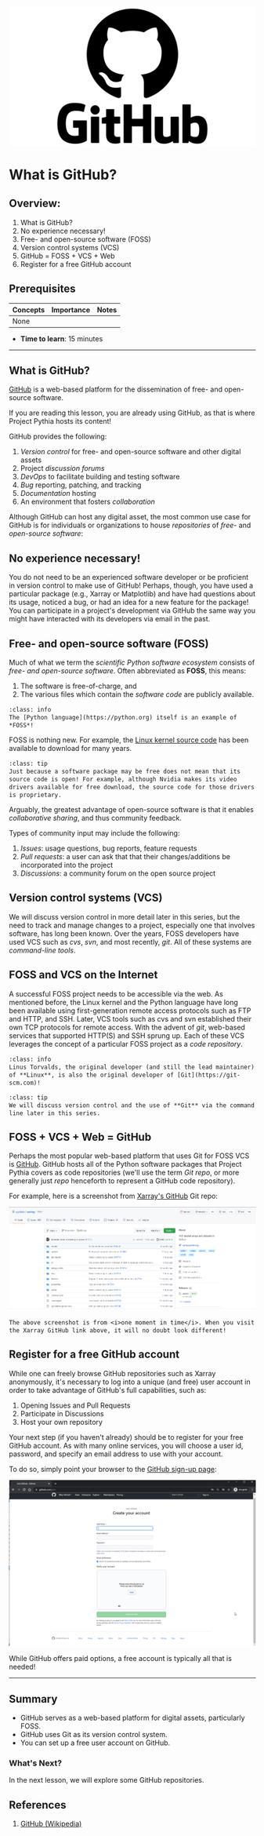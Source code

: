 <img src="../../images/GitHub-logo.png" alt="Github Logo" width="600px">

# What is GitHub?

## Overview:

1.  What is GitHub?
1.  No experience necessary!
1.  Free- and open-source software (FOSS)
1.  Version control systems (VCS)
1.  GitHub = FOSS + VCS + Web
1.  Register for a free GitHub account

## Prerequisites

| Concepts | Importance | Notes |
| -------- | ---------- | ----- |
| None     |            |       |

- **Time to learn**: 15 minutes

---

## What is GitHub?

[GitHub](https://github.com) is a web-based platform for the dissemination of free- and open-source software.

If you are reading this lesson, you are already using GitHub, as that is where Project Pythia hosts its content!

GitHub provides the following:

1. _Version control_ for free- and open-source software and other digital assets
1. Project _discussion forums_
1. _DevOps_ to facilitate building and testing software
1. _Bug_ reporting, patching, and tracking
1. _Documentation_ hosting
1. An environment that fosters _collaboration_

Although GitHub can host any digital asset, the most common use case for GitHub is for individuals or organizations to house _repositories_ of _free-_ and _open-source software_:

## No experience necessary!

You do not need to be an experienced software developer or be proficient in version control to make use of GitHub! Perhaps, though, you have used a particular package (e.g., Xarray or Matplotlib) and have had questions about its usage, noticed a bug, or had an idea for a new feature for the package! You can participate in a project's development via GitHub the same way you might have interacted with its developers via email in the past.

## Free- and open-source software (FOSS)

Much of what we term the _scientific Python software ecosystem_ consists of _free- and open-source software_. Often abbreviated as **FOSS**, this means:

1.  The software is free-of-charge, and
1.  The various files which contain the _software code_ are publicly available.

```{admonition} Did you know?
:class: info
The [Python language](https://python.org) itself is an example of *FOSS*!
```

FOSS is nothing new. For example, the [Linux kernel source code](https://kernel.org) has been available to download for many years.

```{admonition} Free $\neq$ open source!
:class: tip
Just because a software package may be free does not mean that its source code is open! For example, although Nvidia makes its video drivers available for free download, the source code for those drivers is proprietary.
```

Arguably, the greatest advantage of open-source software is that it enables _collaborative sharing_, and thus community feedback.

Types of community input may include the following:

1. _Issues_: usage questions, bug reports, feature requests
1. _Pull requests_: a user can ask that that their changes/additions be incorporated into the project
1. _Discussions_: a community forum on the open source project

## Version control systems (VCS)

We will discuss version control in more detail later in this series, but the need to track and manage changes to a project, especially one that involves software, has long been known. Over the years, FOSS developers have used VCS such as _cvs_, _svn_, and most recently, _git_. All of these systems are _command-line tools_.

## FOSS and VCS on the Internet

A successful FOSS project needs to be accessible via the web. As mentioned before, the Linux kernel and the Python language have long been available using first-generation remote access protocols such as FTP and HTTP, and SSH. Later, VCS tools such as cvs and svn established their own TCP protocols for remote access. With the advent of _git_, web-based services that supported HTTP(S) and SSH sprung up. Each of these VCS leverages the concept of a particular FOSS project as a <i>code repository</i>.

```{admonition} Did you know?
:class: info
Linus Torvalds, the original developer (and still the lead maintainer) of **Linux**, is also the original developer of [Git](https://git-scm.com)!
```

```{admonition} Stay tuned!
:class: tip
We will discuss version control and the use of **Git** via the command line later in this series.
```

## FOSS + VCS + Web = GitHub

Perhaps the most popular web-based platform that uses Git for FOSS VCS is [GitHub](https://github.com). GitHub hosts all of the Python software packages that Project Pythia covers as code repositories (we'll use the term <i>Git repo</i>, or more generally just <i>repo</i> henceforth to represent a GitHub code repository).

For example, here is a screenshot from [Xarray's GitHub](https://github.com/pydata/xarray) Git repo:

<img src="../../images/XarrayGithub.png" alt="Xarray GitHub">

```{note}
The above screenshot is from <i>one moment in time</i>. When you visit the Xarray GitHub link above, it will no doubt look different!
```

## Register for a free GitHub account

While one can freely browse GitHub repositories such as Xarray anonymously, it's necessary to log into a unique (and free) user account in order to take advantage of GitHub's full capabilities, such as:

1. Opening Issues and Pull Requests
1. Participate in Discussions
1. Host your own repository

Your next step (if you haven't already) should be to register for your free GitHub account. As with many online services, you will choose a user id, password, and specify an email address to use with your account.

To do so, simply point your browser to the [GitHub sign-up page](https://github.com/join):

<img src="../../images/GitHubJoin.png" alt="GitHub Signup">

While GitHub offers paid options, a free account is typically all that is needed!

---

## Summary

- GitHub serves as a web-based platform for digital assets, particularly FOSS.
- GitHub uses Git as its version control system.
- You can set up a free user account on GitHub.

### What's Next?

In the next lesson, we will explore some GitHub repositories.

## References

1. [GitHub (Wikipedia)](https://en.wikipedia.org/wiki/GitHub)
